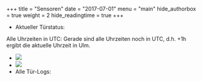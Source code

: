 +++
title = "Sensoren"
date = "2017-07-01"
menu = "main"
hide_authorbox = true
weight = 2
hide_readingtime = true
+++
* Aktueller Türstatus:  

Alle Uhrzeiten in UTC: Gerade sind alle Uhrzeiten noch in UTC, d.h. +1h ergibt
die aktuelle Uhrzeit in Ulm.

  * ![](http://frrm.de/sensors/plot_24h.png)
  * ![](http://frrm.de/sensors/plot_all.png)
  * Alle Tür-Logs:  
